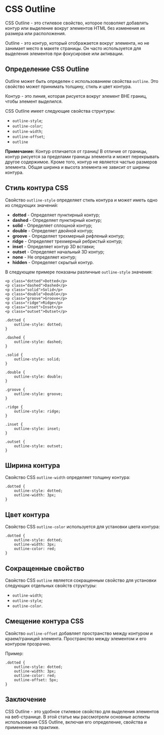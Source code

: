 # CSS Outline

CSS Outline - это стилевое свойство, которое позволяет добавлять контур или выделение вокруг элементов HTML без изменения их размера или расположения.

Outline - это контур, который отображается вокруг элемента, но не занимает место в макете страницы. Он часто используется для выделения элементов при фокусировке или активации.

## Определение CSS Outline

Outline может быть определен с использованием свойства ``outline``. Это свойство может принимать толщину, стиль и цвет контура.

Контур - это линия, которая рисуется вокруг элемент ВНЕ границ, чтобы элемент выделился.

CSS Outline имеет следующие свойства структуры:

- ``outline-style``;
- ``outline-color``;
- ``outline-width``;
- ``outline-offset``;
- ``outline``

**Примечание:** Контур отличается от границ! В отличие от границы, контур рисуется за пределами границы элемента и может перекрывать другое содержимое. Кроме того, контур не является частью размеров элемента. Общая ширина и высота элемента не зависит от ширины контура.

## Стиль контура CSS

Свойство ``outline-style`` определяет стиль контура и может иметь одно из следующих значений:

- **dotted** - Определяет пунктирный контур;
- **dashed** - Определяет пунктирный контур;
- **solid** - Определяет сплошной контур;
- **double** - Определяет двойной контур;
- **groove** - Определяет трехмерный рифленый контур;
- **ridge** - Определяет трехмерный ребристый контур;
- **inset** - Определяет контур 3D вставки;
- **outset** - Определяет начальный 3D контур;
- **none** - Не определяет контур;
- **hidden** - Определяет скрытый контур.

В следующем примере показаны различные ``outline-style`` значения:

```
<p class="dotted">Dotted</p>
<p class="dashed">Dashed</p>
<p class="solid">Solid</p>
<p class="double">Double</p>
<p class="groove">Groove</p>
<p class="ridge">Ridge</p>
<p class="inset">Inset</p>
<p class="outset">Outset</p>
```

```
.dotted {
    outline-style: dotted;
}

.dashed {
    outline-style: dashed;
}

.solid {
    outline-style: solid;
}

.double {
    outline-style: double;
}

.groove {
    outline-style: groove;
}

.ridge {
    outline-style: ridge;
}

.inset {
    outline-style: inset;
}

.outset {
    outline-style: outset;
}
```

## Ширина контура

Свойство CSS ``outline-width`` определяет толщину контура:

```
.dotted {
    outline-style: dotted;
    outline-width: 3px;
}
```

## Цвет контура

Свойство CSS ``outline-color`` используется для установки цвета контура:

```
.dotted {
    outline-style: dotted;
    outline-width: 3px;
    outline-color: red;
}
```

## Сокращенные свойство 

Свойство CSS ``outline`` является сокращенным свойство для установки следующих отдельных свойств структуры:

- ``outline-width``;
- ``outline-style``;
- ``outline-color``.

## Смещение контура CSS

Свойство ``outline-offset`` добавляет пространство между контуром и краем/границей элемента. Пространство между элементом и его контуром прозрачно.

Пример:

```
.dotted {
    outline-style: dotted;
    outline-width: 3px;
    outline-color: red;
    outline-offset: 5px;
}
```

## Заключение

CSS Outline - это удобное стилевое свойство для выделения элементов на веб-странице. В этой статье мы рассмотрели основные аспекты использования CSS Outline, включая его определение, свойства и применение на практике.
